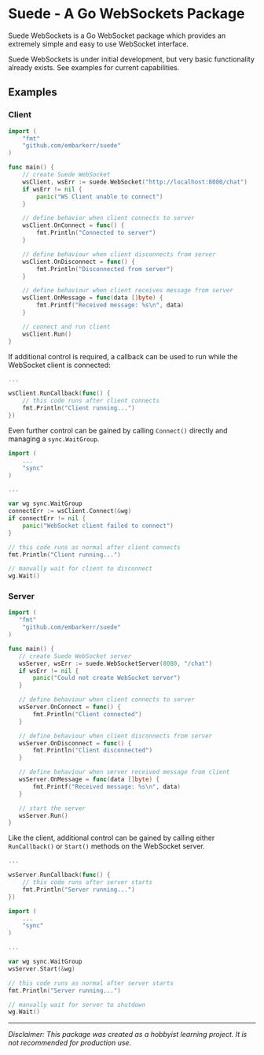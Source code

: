 # Suede - A Go WebSockets Package

Suede WebSockets is a Go WebSocket package which provides an extremely simple and easy to use
WebSocket interface.

Suede WebSockets is under initial development, but very basic functionality already exists.
See examples for current capabilities.

## Examples
### Client
```go
import (
	"fmt"
	"github.com/embarkerr/suede"
)

func main() {
	// create Suede WebSocket
	wsClient, wsErr := suede.WebSocket("http://localhost:8080/chat")
	if wsErr != nil {
		panic("WS Client unable to connect")
	}

	// define behavior when client connects to server
	wsClient.OnConnect = func() {
		fmt.Println("Connected to server")
	}

	// define behaviour when client disconnects from server
	wsClient.OnDisconnect = func() {
		fmt.Println("Disconnected from server")
	}

	// define behaviour when client receives message from server
	wsClient.OnMessage = func(data []byte) {
		fmt.Printf("Received message: %s\n", data)
	}

	// connect and run client
	wsClient.Run()
}
```

If additional control is required, a callback can be used to run while the WebSocket client is connected:
```go
...

wsClient.RunCallback(func() {
	// this code runs after client connects
	fmt.Println("Client running...")
})
```

Even further control can be gained by calling `Connect()` directly and managing a `sync.WaitGroup`.
```go
import (
	...
	"sync"
)

...

var wg sync.WaitGroup
connectErr := wsClient.Connect(&wg)
if connectErr != nil {
	panic("WebSocket client failed to connect")
}

// this code runs as normal after client connects
fmt.Println("Client running...")

// manually wait for client to disconnect
wg.Wait()
```
### Server
 ```go
import (
	"fmt"
	 "github.com/embarkerr/suede"
)

func main() {
	// create Suede WebSocket server
	wsServer, wsErr := suede.WebSocketServer(8080, "/chat")
	if wsErr != nil {
		panic("Could not create WebSocket server")
	}

	// define behaviour when client connects to server
	wsServer.OnConnect = func() {
		fmt.Println("Client connected")
	}

	// define behaviour when client disconnects from server
	wsServer.OnDisconnect = func() {
		fmt.Println("Client disconnected")
	}

	// define behaviour when server received message from client
	wsServer.OnMessage = func(data []byte) {
		fmt.Printf("Received message: %s\n", data)
	}

	// start the server
	wsServer.Run()
}
```

Like the client, additional control can be gained by calling either `RunCallback()` or `Start()` methods on the WebSocket server.
```go
...

wsServer.RunCallback(func() {
	// this code runs after server starts
	fmt.Println("Server running...")
})
```


```go
import (
	...
	"sync"
)

...

var wg sync.WaitGroup
wsServer.Start(&wg)

// this code runs as normal after server starts
fmt.Println("Server running...")

// manually wait for server to shutdown
wg.Wait()
```

---

*Disclaimer: This package was created as a hobbyist learning project. It is not recommended for production use.*